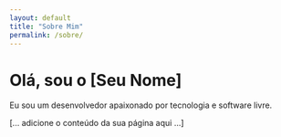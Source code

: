 ```yaml
---
layout: default
title: "Sobre Mim"
permalink: /sobre/
---
```


# Olá, sou o [Seu Nome]

Eu sou um desenvolvedor apaixonado por tecnologia e software livre.

[... adicione o conteúdo da sua página aqui ...]